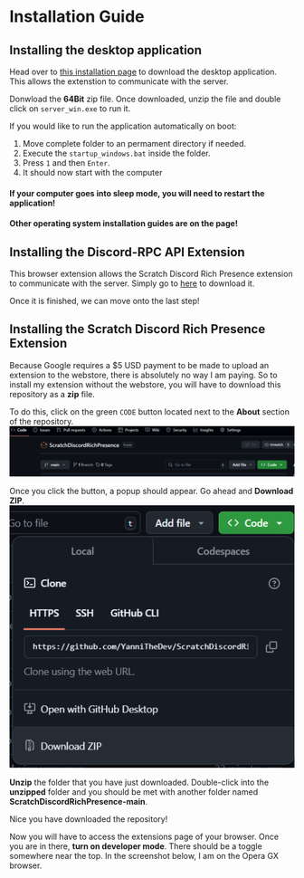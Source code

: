 # Installation Guide

## Installing the desktop application

Head over to [this installation page](https://github.com/lolamtisch/Discord-RPC-Extension/releases/tag/0.3.0) to download the desktop application. This allows the extenstion to communicate with the server.

Donwload the **64Bit** zip file. Once downloaded, unzip the file and double click on `server_win.exe` to run it.

If you would like to run the application automatically on boot:

1. Move complete folder to an permament directory if needed.
2. Execute the `startup_windows.bat` inside the folder.
3. Press `1` and then `Enter`.
4. It should now start with the computer

#### If your computer goes into sleep mode, you will need to restart the application!

#### Other operating system installation guides are on the page!

## Installing the Discord-RPC API Extension

This browser extension allows the Scratch Discord Rich Presence extension to communicate with the server. Simply go to [here](https://chromewebstore.google.com/detail/discord-rich-presence/agnaejlkbiiggajjmnpmeheigkflbnoo) to download it.

Once it is finished, we can move onto the last step!

## Installing the Scratch Discord Rich Presence Extension

Because Google requires a $5 USD payment to be made to upload an extension to the webstore, there is absolutely no way I am paying. So to install my extension without the webstore, you will have to download this repository as a **zip** file.

To do this, click on the green `CODE` button located next to the **About** section of the repository.
![Green Button](README-Screenshots/S1.png)

Once you click the button, a popup should appear. Go ahead and **Download ZIP**.
![Download ZIP](README-Screenshots/S2.png)

**Unzip** the folder that you have just downloaded. Double-click into the **unzipped** folder and you should be met with another folder named **ScratchDiscordRichPresence-main**.

Nice you have downloaded the repository!

Now you will have to access the extensions page of your browser. Once you are in there, **turn on developer mode**. There should be a toggle somewhere near the top. In the screenshot below, I am on the Opera GX browser.
